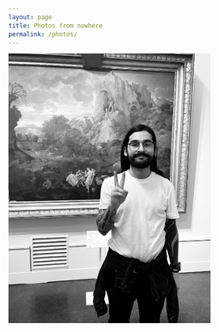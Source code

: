 ```yaml
---
layout: page
title: Photos from nowhere
permalink: /photos/
---
```



<img src="/images/about.jpeg" alt="portrait" width="400"/>
